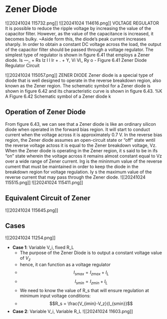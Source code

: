 # Zener Diode
![[20241024 115732.png]]
![[20241024 114616.png]]
VOLTAGE REGULATOR It is possible to reduce the ripple voltage by increasing the value of the capacitor filter. However, as the value of the capacitance is increased, it becomes bulky. ~Aside form this, the diode’s peak current increases sharply. In order to obtain a constant DC voltage across the load, the output of the capacitor filter should be passed through a voltage regulator. The simplest type of regulator is shown in figure 6.41 that employs a Zener diode. Is —_ + Rs Iz l l Ir + . + Y, Vi Vl_ Ry o - Figure 6.41 Zener Diode Regulator Circuit

![[20241024 115057.png]]
ZENER DIODE Zener diode is a special type of diode that is well designed to operate in the reverse breakdown region, also known as the Zener region. The schematic symbol for a Zener diode is shown in figure 6.42 and its characteristic curve is shown in figure 6.43. %K A Figure 6.42 Schematic symbol of a Zener diode k
## Operation of Zener Diode
From figure 6.43, we can see that a Zener diode is like an ordinary silicon diode when operated in the forward bias region. It will start to conduct current when the voltage across it is approximately 0.7 V. In the reverse bias region, the Zener diode assumes an open-circuit state or “off" state wntil the reverse voltage actoss it is equal to the Zener breakdown voltage, Vz. When the Zener diode is operating in the Zener region, it s said to be in ifs “on” state wherein the voltage across it remains almost constant equal to Vz over a wide range of Zener current. Irg is the mininmum value of the reverse cument that must be maintained in order to keep the diode in the breakdown region for voltage regulation. Iy s the maximum value of the reverse current that may pass through the Zener diode.
![[20241024 115515.png]]
![[20241024 115411.png]]
## Equivalent Circuit of Zener
![[20241024 115645.png]]
## Cases
![[20241024 11254.png]]
- **Case 1**: Variable V_i, fixed R_L
	- The purpose of the Zener Diode is to output a constant voltage value of $V_z$
	- hence, it can function as a voltage regulator
	- $$I_{smax} = I_{zmax} + I_L$$
	-  $$I_{smin} = I_{zmin} + I_L$$
	- We need to know the value of R_s that will ensure regulation at minimum input voltage conditions:
	- $$R_s = \frac{V_{imin}-V_z}{I_{smin}}$$
- **Case 2**: Variable V_i, Variable R_L
![[20241024 11603.png]]